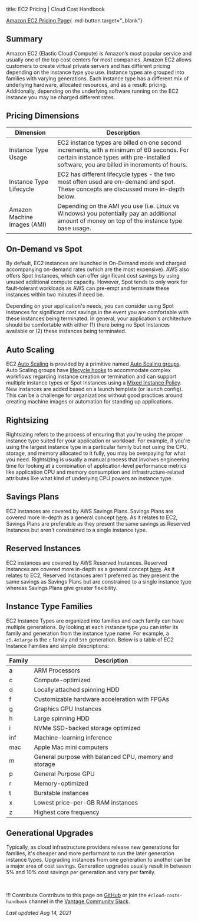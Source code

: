 title: EC2 Pricing | Cloud Cost Handbook

[Amazon EC2 Pricing Page](https://aws.amazon.com/ec2/pricing/){ .md-button target="_blank"}

## Summary

Amazon EC2 (Elastic Cloud Compute) is Amazon’s most popular service and usually one of the top cost centers for most companies. Amazon EC2 allows customers to create virtual private servers and has different pricing depending on the instance type you use. Instance types are grouped into families with varying generations. Each instance type has a different mix of underlying hardware, allocated resources, and as a result: pricing. Additionally, depending on the underlying software running on the EC2 instance you may be charged different rates.

## Pricing Dimensions

|Dimension|Description|
|------|-------|
| Instance Type Usage | EC2 instance types are billed on one second increments, with a minimum of 60 seconds. For certain instance types with pre-installed software, you are billed in increments of hours. |
| Instance Type Lifecycle | EC2 has different lifecycle types - the two most often used are on-demand and spot. These concepts are discussed more in-depth below. |
| Amazon Machine Images (AMI) | Depending on the AMI you use (i.e. Linux vs Windows) you potentially pay an additional amount of money on top of the instance type base usage. |

## On-Demand vs Spot

By default, EC2 instances are launched in On-Demand mode and charged accompanying on-demand rates (which are the most expensive). AWS also offers Spot Instances, which can offer significant cost savings by using unused additional compute capacity. However, Spot tends to only work for fault-tolerant workloads as AWS can pre-empt and terminate these instances within two minutes if need be. 

Depending on your application's needs, you can consider using Spot Instances for significant cost savings in the event you are comfortable with these instances being terminated. In general, your application's architecture should be comfortable with either (1) there being no Spot Instances available or (2) these instances being terminated. 

## Auto Scaling
EC2 [Auto Scaling](../../concepts/autoscaling/) is provided by a primitive named [Auto Scaling groups](https://docs.aws.amazon.com/autoscaling/ec2/userguide/AutoScalingGroup.html). Auto Scaling groups have [lifecycle hooks](https://docs.aws.amazon.com/autoscaling/ec2/userguide/lifecycle-hooks.html) to accommodate complex workflows regarding instance creation or termination and can support multiple instance types or Spot Instances using a [Mixed Instance Policy](https://docs.aws.amazon.com/autoscaling/ec2/userguide/asg-purchase-options.html). New instances are added based on a launch template (or launch config). This can be a challenge for organizations without good practices around creating machine images or automation for standing up applications.


## Rightsizing
Rightsizing refers to the process of ensuring that you're using the proper instance type suited for your application or workload. For example, if you're using the largest instance type in a particular family but not using the CPU, storage, and memory allocated to it fully, you may be overpaying for what you need. Rightsizing is usually a manual process that involves engineering time for looking at a combination of application-level performance metrics like application CPU and memory consumption and infrastructure-related attributes like what kind of underlying CPU powers an instance type. 

## Savings Plans
EC2 instances are covered by AWS Savings Plans. Savings Plans are covered more in-depth as a general concept [here](/aws/concepts/savings-plans/). As it relates to EC2, Savings Plans are preferable as they present the same savings as Reserved Instances but aren't constrained to a single instance type. 

## Reserved Instances
EC2 instances are covered by AWS Reserved Instances. Reserved Instances are covered more in-depth as a general concept [here](/aws/concepts/reserved-instances/). As it relates to EC2, Reserved Instances aren't preferred as they present the same savings as Savings Plans but are constrained to a single instance type whereas Savings Plans give greater flexibility. 

## Instance Type Families
EC2 Instance Types are organized into families and each family can have multiple generations. By looking at each instance type you can infer its family and generation from the instance type name. For example, a `c5.4xlarge` is the `c` family and `5th` generation. Below is a table of EC2 Instance Families and simple descriptions:


| Family      | Description |
| ----------- | ----------- |
| a   | ARM Processors        |
| c   | Compute-optimized        |
| d   | Locally attached spinning HDD        |
| f   | Customizable hardware acceleration with FPGAs        |
| g   | Graphics GPU Instances        |
| h   | Large spinning HDD        |
| i   | NVMe SSD-backed storage optimized        |
| inf | Machine-learning inference |
| mac | Apple Mac mini computers |
| m   | General purpose with balanced CPU, memory and storage        |
| p   | General Purpose GPU |
| r   | Memory-optimized        |
| t   | Burstable instances        |
| x   | Lowest price-per-GB RAM instances        |
| z   | Highest core frequency        |

## Generational Upgrades
Typically, as cloud infrastructure providers release new generations for families, it's cheaper and more performant to run the later generation instance types. Upgrading instances from one generation to another can be a major area of cost savings. Generation upgrades usually result in between 5% and 10% cost savings per generation and vary per family. 

<br/>

!!! Contribute
    Contribute to this page on [GitHub](https://github.com/vantage-sh/handbook) or join the `#cloud-costs-handbook` channel in the [Vantage Community Slack](https://vantage.sh/slack).

_Last updated Aug 14, 2021_

